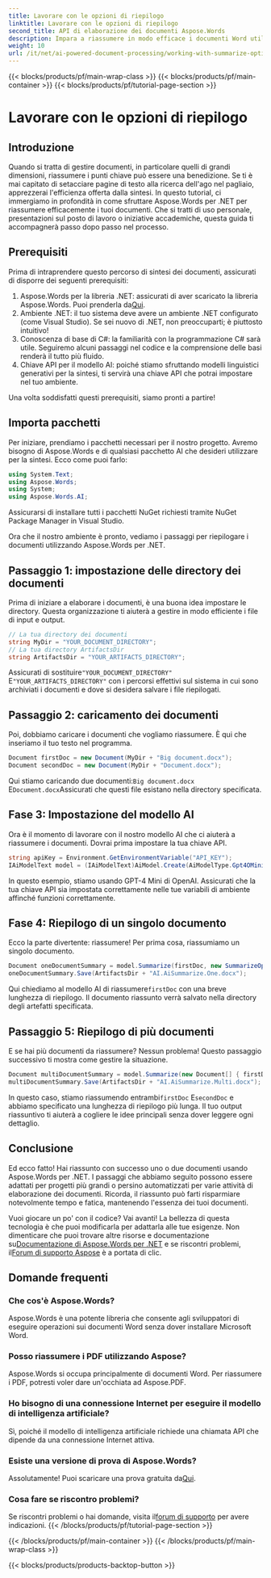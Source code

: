 ```yaml
---
title: Lavorare con le opzioni di riepilogo
linktitle: Lavorare con le opzioni di riepilogo
second_title: API di elaborazione dei documenti Aspose.Words
description: Impara a riassumere in modo efficace i documenti Word utilizzando Aspose.Words per .NET con la nostra guida dettagliata sull'integrazione dei modelli di intelligenza artificiale per ottenere informazioni rapide.
weight: 10
url: /it/net/ai-powered-document-processing/working-with-summarize-options/
---
```


{{< blocks/products/pf/main-wrap-class >}}
{{< blocks/products/pf/main-container >}}
{{< blocks/products/pf/tutorial-page-section >}}

# Lavorare con le opzioni di riepilogo

## Introduzione

Quando si tratta di gestire documenti, in particolare quelli di grandi dimensioni, riassumere i punti chiave può essere una benedizione. Se ti è mai capitato di setacciare pagine di testo alla ricerca dell'ago nel pagliaio, apprezzerai l'efficienza offerta dalla sintesi. In questo tutorial, ci immergiamo in profondità in come sfruttare Aspose.Words per .NET per riassumere efficacemente i tuoi documenti. Che si tratti di uso personale, presentazioni sul posto di lavoro o iniziative accademiche, questa guida ti accompagnerà passo dopo passo nel processo.

## Prerequisiti

Prima di intraprendere questo percorso di sintesi dei documenti, assicurati di disporre dei seguenti prerequisiti:

1.  Aspose.Words per la libreria .NET: assicurati di aver scaricato la libreria Aspose.Words. Puoi prenderla da[Qui](https://releases.aspose.com/words/net/).
2. Ambiente .NET: il tuo sistema deve avere un ambiente .NET configurato (come Visual Studio). Se sei nuovo di .NET, non preoccuparti; è piuttosto intuitivo!
3. Conoscenza di base di C#: la familiarità con la programmazione C# sarà utile. Seguiremo alcuni passaggi nel codice e la comprensione delle basi renderà il tutto più fluido.
4. Chiave API per il modello AI: poiché stiamo sfruttando modelli linguistici generativi per la sintesi, ti servirà una chiave API che potrai impostare nel tuo ambiente.

Una volta soddisfatti questi prerequisiti, siamo pronti a partire!

## Importa pacchetti

Per iniziare, prendiamo i pacchetti necessari per il nostro progetto. Avremo bisogno di Aspose.Words e di qualsiasi pacchetto AI che desideri utilizzare per la sintesi. Ecco come puoi farlo:

```csharp
using System.Text;
using Aspose.Words;
using System;
using Aspose.Words.AI;
```

Assicurarsi di installare tutti i pacchetti NuGet richiesti tramite NuGet Package Manager in Visual Studio.

Ora che il nostro ambiente è pronto, vediamo i passaggi per riepilogare i documenti utilizzando Aspose.Words per .NET.

## Passaggio 1: impostazione delle directory dei documenti 

Prima di iniziare a elaborare i documenti, è una buona idea impostare le directory. Questa organizzazione ti aiuterà a gestire in modo efficiente i file di input e output.

```csharp
// La tua directory dei documenti
string MyDir = "YOUR_DOCUMENT_DIRECTORY"; 
// La tua directory ArtifactsDir
string ArtifactsDir = "YOUR_ARTIFACTS_DIRECTORY"; 
```

 Assicurati di sostituire`"YOUR_DOCUMENT_DIRECTORY"` E`"YOUR_ARTIFACTS_DIRECTORY"` con i percorsi effettivi sul sistema in cui sono archiviati i documenti e dove si desidera salvare i file riepilogati.

## Passaggio 2: caricamento dei documenti 

Poi, dobbiamo caricare i documenti che vogliamo riassumere. È qui che inseriamo il tuo testo nel programma.

```csharp
Document firstDoc = new Document(MyDir + "Big document.docx");
Document secondDoc = new Document(MyDir + "Document.docx");
```

Qui stiamo caricando due documenti:`Big document.docx` E`Document.docx`Assicurati che questi file esistano nella directory specificata.

## Fase 3: Impostazione del modello AI 

Ora è il momento di lavorare con il nostro modello AI che ci aiuterà a riassumere i documenti. Dovrai prima impostare la tua chiave API. 

```csharp
string apiKey = Environment.GetEnvironmentVariable("API_KEY");
IAiModelText model = (IAiModelText)AiModel.Create(AiModelType.Gpt4OMini).WithApiKey(apiKey);
```

In questo esempio, stiamo usando GPT-4 Mini di OpenAI. Assicurati che la tua chiave API sia impostata correttamente nelle tue variabili di ambiente affinché funzioni correttamente.

## Fase 4: Riepilogo di un singolo documento

Ecco la parte divertente: riassumere! Per prima cosa, riassumiamo un singolo documento. 

```csharp
Document oneDocumentSummary = model.Summarize(firstDoc, new SummarizeOptions() { SummaryLength = SummaryLength.Short });
oneDocumentSummary.Save(ArtifactsDir + "AI.AiSummarize.One.docx");
```

Qui chiediamo al modello AI di riassumere`firstDoc` con una breve lunghezza di riepilogo. Il documento riassunto verrà salvato nella directory degli artefatti specificata.

## Passaggio 5: Riepilogo di più documenti

E se hai più documenti da riassumere? Nessun problema! Questo passaggio successivo ti mostra come gestire la situazione.

```csharp
Document multiDocumentSummary = model.Summarize(new Document[] { firstDoc, secondDoc }, new SummarizeOptions() { SummaryLength = SummaryLength.Long });
multiDocumentSummary.Save(ArtifactsDir + "AI.AiSummarize.Multi.docx");
```

 In questo caso, stiamo riassumendo entrambi`firstDoc` E`secondDoc` e abbiamo specificato una lunghezza di riepilogo più lunga. Il tuo output riassuntivo ti aiuterà a cogliere le idee principali senza dover leggere ogni dettaglio.

## Conclusione

Ed ecco fatto! Hai riassunto con successo uno o due documenti usando Aspose.Words per .NET. I passaggi che abbiamo seguito possono essere adattati per progetti più grandi o persino automatizzati per varie attività di elaborazione dei documenti. Ricorda, il riassunto può farti risparmiare notevolmente tempo e fatica, mantenendo l'essenza dei tuoi documenti. 

Vuoi giocare un po' con il codice? Vai avanti! La bellezza di questa tecnologia è che puoi modificarla per adattarla alle tue esigenze. Non dimenticare che puoi trovare altre risorse e documentazione su[Documentazione di Aspose.Words per .NET](https://reference.aspose.com/words/net/) e se riscontri problemi, il[Forum di supporto Aspose](https://forum.aspose.com/c/words/8/) è a portata di clic.

## Domande frequenti

### Che cos'è Aspose.Words?
Aspose.Words è una potente libreria che consente agli sviluppatori di eseguire operazioni sui documenti Word senza dover installare Microsoft Word.

### Posso riassumere i PDF utilizzando Aspose?
Aspose.Words si occupa principalmente di documenti Word. Per riassumere i PDF, potresti voler dare un'occhiata ad Aspose.PDF.

### Ho bisogno di una connessione Internet per eseguire il modello di intelligenza artificiale?
Sì, poiché il modello di intelligenza artificiale richiede una chiamata API che dipende da una connessione Internet attiva.

### Esiste una versione di prova di Aspose.Words?
 Assolutamente! Puoi scaricare una prova gratuita da[Qui](https://releases.aspose.com/).

### Cosa fare se riscontro problemi?
 Se riscontri problemi o hai domande, visita il[forum di supporto](https://forum.aspose.com/c/words/8/) per avere indicazioni.
{{< /blocks/products/pf/tutorial-page-section >}}

{{< /blocks/products/pf/main-container >}}
{{< /blocks/products/pf/main-wrap-class >}}

{{< blocks/products/products-backtop-button >}}
